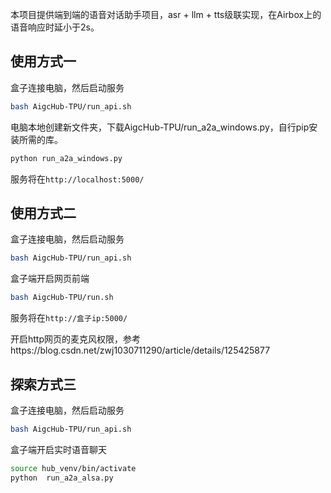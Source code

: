 本项目提供端到端的语音对话助手项目，asr + llm + tts级联实现，在Airbox上的语音响应时延小于2s。

## 使用方式一
盒子连接电脑，然后启动服务
```bash
bash AigcHub-TPU/run_api.sh
```
电脑本地创建新文件夹，下载AigcHub-TPU/run_a2a_windows.py，自行pip安装所需的库。

```bash
python run_a2a_windows.py
```
服务将在`http://localhost:5000/`

## 使用方式二
盒子连接电脑，然后启动服务
```bash
bash AigcHub-TPU/run_api.sh
```

盒子端开启网页前端
```bash
bash AigcHub-TPU/run.sh
```
服务将在`http://盒子ip:5000/`

开启http网页的麦克风权限，参考https://blog.csdn.net/zwj1030711290/article/details/125425877

## 探索方式三
盒子连接电脑，然后启动服务
```bash
bash AigcHub-TPU/run_api.sh
```
盒子端开启实时语音聊天
```bash
source hub_venv/bin/activate
python  run_a2a_alsa.py
```
